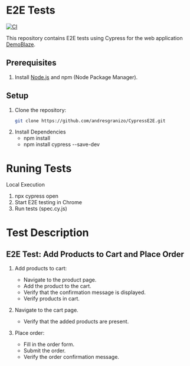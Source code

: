 # E2E Tests

[![CI](https://github.com/andresgranizo/CypressE2E/actions/workflows/ci.yml/badge.svg)](https://github.com/andresgranizo/CypressE2E/actions/workflows/ci.yml)

This repository contains E2E tests using Cypress for the web application [DemoBlaze](https://www.demoblaze.com).

## Prerequisites

1. Install [Node.js](https://nodejs.org/) and npm (Node Package Manager).

## Setup

1. Clone the repository:
   ```bash
   git clone https://github.com/andresgranizo/CypressE2E.git
2. Install Dependencies
   * npm install
   * npm install cypress --save-dev

# Runing Tests

Local Execution

1. npx cypress open
2. Start E2E testing in Chrome
3. Run tests (spec.cy.js)

# Test Description
## E2E Test: Add Products to Cart and Place Order
1. Add products to cart:
   * Navigate to the product page.
   * Add the product to the cart.
   * Verify that the confirmation message is displayed.
   * Verify products in cart.

2. Navigate to the cart page.
   * Verify that the added products are present.

3. Place order:
   * Fill in the order form.
   * Submit the order.
   * Verify the order confirmation message.
